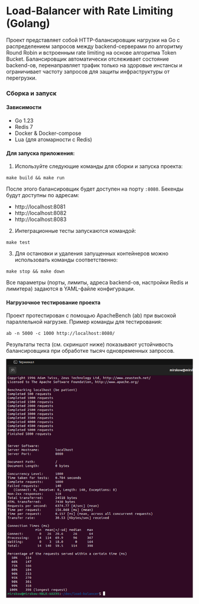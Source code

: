 # Load-Balancer with Rate Limiting (Golang)

Проект представляет собой HTTP-балансировщик нагрузки на Go с распределением запросов между backend-серверами по алгоритму Round Robin и встроенным rate limiting на основе алгоритма Token Bucket. Балансировщик автоматически отслеживает состояние backend-ов, перенаправляет трафик только на здоровые инстансы и ограничивает частоту запросов для защиты инфраструктуры от перегрузки.

### Сборка и запуск
#### Зависимости
- Go 1.23
- Redis 7
- Docker & Docker-compose
- Lua (для атомарности с Redis)

#### Для запуска приложения:
1. Используйте следующие команды для сборки и запуска проекта:
```
make build && make run
```
После этого балансировщик будет доступен на порту `:8080`. Бекенды будут доступны по адресам:
- http://localhost:8081
- http://localhost:8082
- http://localhost:8083

2. Интеграционные тесты запускаются командой:
```
make test
```
3. Для остановки и удаления запущенных контейнеров можно использовать команды соответственно:
```
make stop && make down
```

Все параметры (порты, лимиты, адреса backend-ов, настройки Redis и лимитера) задаются в YAML-файле конфигурации.

#### Нагрузочное тестирование проекта

Проект протестирован с помощью ApacheBench (ab) при высокой параллельной нагрузке.
Пример команды для тестирования:
```
ab -n 5000 -c 1000 http://localhost:8080/
```

Результаты теста (см. скриншот ниже) показывают устойчивость балансировщика при обработке тысяч одновременных запросов.

![Скриншот](assets/testResult.png)
